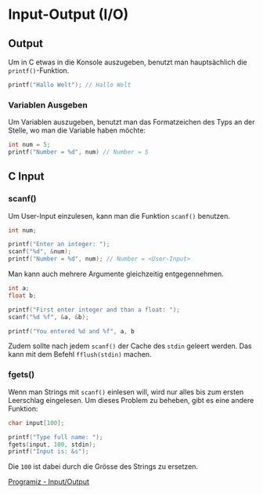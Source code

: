 # Input-Output (I/O)

<show-structure depth="2" />

## Output

Um in C etwas in die Konsole auszugeben, benutzt man hauptsächlich die `printf()`-Funktion.

```C
printf("Hallo Welt"); // Hallo Welt
```

### Variablen Ausgeben
Um Variablen auszugeben, benutzt man das Formatzeichen des Typs an der Stelle, wo man die Variable haben möchte:

```C
int num = 5;
printf("Number = %d", num) // Number = 5
```

## C Input

### scanf()

Um User-Input einzulesen, kann man die Funktion `scanf()` benutzen.

```C
int num;

printf("Enter an integer: ");
scanf("%d", &num);
printf("Number = %d", num); // Number = <User-Input>
```

Man kann auch mehrere Argumente gleichzeitig entgegennehmen.

```C
int a;
float b;

printf("First enter integer and than a float: ");
scanf("%d %f", &a, &b);

printf("You entered %d and %f", a, b
```

Zudem sollte nach jedem `scanf()` der Cache des `stdin` geleert werden. Das kann mit dem Befehl `fflush(stdin)` machen.

### fgets()

Wenn man Strings mit `scanf()` einlesen will, wird nur alles bis zum ersten Leerschlag eingelesen. Um dieses Problem zu beheben, gibt es eine andere Funktion:

```C
char input[100];

printf("Type full name: ");
fgets(input, 100, stdin);
printf("Input is: &s");
```

Die `100` ist dabei durch die Grösse des Strings zu ersetzen.

<seealso>
    <category ref="weitere">
        <a href="https://www.programiz.com/c-programming/c-input-output">Programiz - Input/Output</a>
    </category>
</seealso>